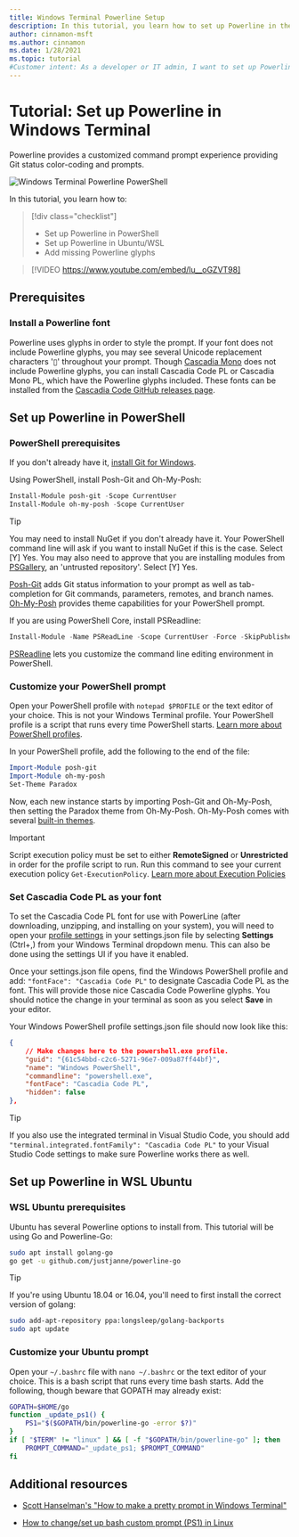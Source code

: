 ```yaml
---
title: Windows Terminal Powerline Setup
description: In this tutorial, you learn how to set up Powerline in the Windows Terminal.
author: cinnamon-msft
ms.author: cinnamon
ms.date: 1/28/2021
ms.topic: tutorial
#Customer intent: As a developer or IT admin, I want to set up Powerline in my Windows Terminal so that I can have a customized command line experience.
---
```


# Tutorial: Set up Powerline in Windows Terminal

Powerline provides a customized command prompt experience providing Git status color-coding and prompts.

![Windows Terminal Powerline PowerShell](./../images/powerline-powershell.png)

In this tutorial, you learn how to:

> [!div class="checklist"]
>
> * Set up Powerline in PowerShell
> * Set up Powerline in Ubuntu/WSL
> * Add missing Powerline glyphs

> [!VIDEO https://www.youtube.com/embed/lu__oGZVT98]

## Prerequisites

### Install a Powerline font

Powerline uses glyphs in order to style the prompt. If your font does not include Powerline glyphs, you may see several Unicode replacement characters '&#x25AF;' throughout your prompt. Though [Cascadia Mono](./../cascadia-code.md) does not include Powerline glyphs, you can install Cascadia Code PL or Cascadia Mono PL, which have the Powerline glyphs included. These fonts can be installed from the [Cascadia Code GitHub releases page](https://github.com/microsoft/cascadia-code/releases).

## Set up Powerline in PowerShell

### PowerShell prerequisites

If you don't already have it, [install Git for Windows](https://git-scm.com/downloads).

Using PowerShell, install Posh-Git and Oh-My-Posh:

```powershell
Install-Module posh-git -Scope CurrentUser
Install-Module oh-my-posh -Scope CurrentUser
```

> [!TIP]
> You may need to install NuGet if you don't already have it. Your PowerShell command line will ask if you want to install NuGet if this is the case. Select [Y] Yes. You may also need to approve that you are installing modules from [PSGallery](https://docs.microsoft.com/powershell/scripting/gallery/getting-started), an 'untrusted repository'. Select [Y] Yes.

[Posh-Git](https://github.com/dahlbyk/posh-git) adds Git status information to your prompt as well as tab-completion for Git commands, parameters, remotes, and branch names. [Oh-My-Posh](https://github.com/JanDeDobbeleer/oh-my-posh) provides theme capabilities for your PowerShell prompt.

If you are using PowerShell Core, install PSReadline:

```powershell
Install-Module -Name PSReadLine -Scope CurrentUser -Force -SkipPublisherCheck
```

[PSReadline](https://docs.microsoft.com/powershell/module/psreadline) lets you customize the command line editing environment in PowerShell.

### Customize your PowerShell prompt

Open your PowerShell profile with `notepad $PROFILE` or the text editor of your choice. This is not your Windows Terminal profile. Your PowerShell profile is a script that runs every time PowerShell starts. [Learn more about PowerShell profiles](https://docs.microsoft.com/powershell/module/microsoft.powershell.core/about/about_profiles).

In your PowerShell profile, add the following to the end of the file:

```powershell
Import-Module posh-git
Import-Module oh-my-posh
Set-Theme Paradox
```

Now, each new instance starts by importing Posh-Git and Oh-My-Posh, then setting the Paradox theme from Oh-My-Posh. Oh-My-Posh comes with several [built-in themes](https://github.com/JanDeDobbeleer/oh-my-posh#themes).

> [!IMPORTANT]
> Script execution policy must be set to either **RemoteSigned** or **Unrestricted** in order for the profile script to run. Run this command to see your current execution policy `Get-ExecutionPolicy`. [Learn more about Execution Policies](https://docs.microsoft.com/powershell/module/microsoft.powershell.core/about/about_execution_policies)

### Set Cascadia Code PL as your font

To set the Cascadia Code PL font for use with PowerLine (after downloading, unzipping, and installing on your system), you will need to open your [profile settings](../customize-settings/profile-appearance.md) in your settings.json file by selecting **Settings** (Ctrl+,) from your Windows Terminal dropdown menu. This can also be done using the settings UI if you have it enabled.

Once your settings.json file opens, find the Windows PowerShell profile and add: `"fontFace": "Cascadia Code PL"` to designate Cascadia Code PL as the font. This will provide those nice Cascadia Code Powerline glyphs. You should notice the change in your terminal as soon as you select **Save** in your editor.

Your Windows PowerShell profile settings.json file should now look like this:

```json
{
    // Make changes here to the powershell.exe profile.
    "guid": "{61c54bbd-c2c6-5271-96e7-009a87ff44bf}",
    "name": "Windows PowerShell",
    "commandline": "powershell.exe",
    "fontFace": "Cascadia Code PL",
    "hidden": false
},
```
> [!TIP]
> If you also use the integrated terminal in Visual Studio Code, you should add `"terminal.integrated.fontFamily": "Cascadia Code PL"` to your Visual Studio Code settings to make sure Powerline works there as well.

## Set up Powerline in WSL Ubuntu

### WSL Ubuntu prerequisites

Ubuntu has several Powerline options to install from. This tutorial will be using Go and Powerline-Go:

```bash
sudo apt install golang-go
go get -u github.com/justjanne/powerline-go
```

> [!TIP]
> If you're using Ubuntu 18.04 or 16.04, you'll need to first install the correct version of golang:
> ```bash
> sudo add-apt-repository ppa:longsleep/golang-backports
> sudo apt update
> ```

### Customize your Ubuntu prompt

Open your `~/.bashrc` file with `nano ~/.bashrc` or the text editor of your choice. This is a bash script that runs every time bash starts. Add the following, though beware that GOPATH may already exist:

```bash
GOPATH=$HOME/go
function _update_ps1() {
    PS1="$($GOPATH/bin/powerline-go -error $?)"
}
if [ "$TERM" != "linux" ] && [ -f "$GOPATH/bin/powerline-go" ]; then
    PROMPT_COMMAND="_update_ps1; $PROMPT_COMMAND"
fi
```

## Additional resources

* [Scott Hanselman's "How to make a pretty prompt in Windows Terminal"](https://www.hanselman.com/blog/HowToMakeAPrettyPromptInWindowsTerminalWithPowerlineNerdFontsCascadiaCodeWSLAndOhmyposh.aspx)

* [How to change/set up bash custom prompt (PS1) in Linux](https://www.cyberciti.biz/tips/howto-linux-unix-bash-shell-setup-prompt.html)
